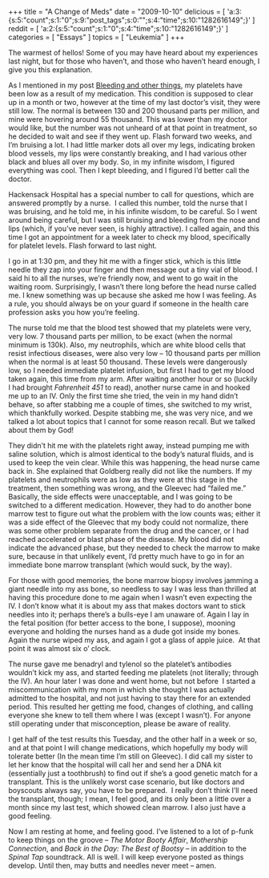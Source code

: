 +++
title = "A Change of Meds"
date = "2009-10-10"
delicious = [ 'a:3:{s:5:"count";s:1:"0";s:9:"post_tags";s:0:"";s:4:"time";s:10:"1282616149";}' ]
reddit = [ 'a:2:{s:5:"count";s:1:"0";s:4:"time";s:10:"1282616149";}' ]
categories = [ "Essays" ]
topics = [ "Leukemia" ]
+++

The warmest of hellos! Some of you may have heard about my experiences last night, but for those who haven&#8217;t, and those who haven&#8217;t heard enough, I give you this explanation.

<!--more-->

As I mentioned in my post [Bleeding and other things](/post/bleeding-and-other-things), my platelets have been low as a result of my medication. This condition is supposed to clear up in a month or two, however at the time of my last doctor&#8217;s visit, they were still low. The normal is between 130 and 200 thousand parts per million, and mine were hovering around 55 thousand. This was lower than my doctor would like, but the number was not unheard of at that point in treatment, so he decided to wait and see if they went up. Flash forward two weeks, and I&#8217;m bruising a lot. I had little marker dots all over my legs, indicating broken blood vessels, my lips were constantly breaking, and I had various other black and blues all over my body. So, in my infinite wisdom, I figured everything was cool. Then I kept bleeding, and I figured I&#8217;d better call the doctor.

Hackensack Hospital has a special number to call for questions, which are answered promptly by a nurse.  I called this number, told the nurse that I was bruising, and he told me, in his infinite wisdom, to be careful. So I went around being careful, but I was still bruising and bleeding from the nose and lips (which, if you&#8217;ve never seen, is highly attractive). I called again, and this time I got an appointment for a week later to check my blood, specifically for platelet levels. Flash forward to last night.

I go in at 1:30 pm, and they hit me with a finger stick, which is this little needle they zap into your finger and then message out a tiny vial of blood. I said hi to all the nurses, we&#8217;re friendly now, and went to go wait in the waiting room. Surprisingly, I wasn&#8217;t there long before the head nurse called me. I knew something was up because she asked me how I was feeling. As a rule, you should always be on your guard if someone in the health care profession asks you how you&#8217;re feeling.

The nurse told me that the blood test showed that my platelets were very, very low. 7 thousand parts per million, to be exact (when the normal minimum is 130k). Also, my neutrophils, which are white blood cells that resist infectious diseases, were also very low &#8211; 10 thousand parts per million when the normal is at least 50 thousand. These levels were dangerously low, so I needed immediate platelet infusion, but first I had to get my blood taken again, this time from my arm. After waiting another hour or so (luckily I had brought _Fahrenheit 451_ to read), another nurse came in and hooked me up to an IV. Only the first time she tried, the vein in my hand didn&#8217;t behave, so after stabbing me a couple of times, she switched to my wrist, which thankfully worked. Despite stabbing me, she was very nice, and we talked a lot about topics that I cannot for some reason recall. But we talked about them by God!

They didn&#8217;t hit me with the platelets right away, instead pumping me with saline solution, which is almost identical to the body&#8217;s natural fluids, and is used to keep the vein clear. While this was happening, the head nurse came back in. She explained that Goldberg really did not like the numbers. If my platelets and neutrophils were as low as they were at this stage in the treatment, then something was wrong, and the Gleevec had &#8220;failed me.&#8221; Basically, the side effects were unacceptable, and I was going to be switched to a different medication. However, they had to do another bone marrow test to figure out what the problem with the low counts was; either it was a side effect of the Gleevec that my body could not normalize, there was some other problem separate from the drug and the cancer, or I had reached accelerated or blast phase of the disease. My blood did not indicate the advanced phase, but they needed to check the marrow to make sure, because in that unlikely event, I&#8217;d pretty much have to go in for an immediate bone marrow transplant (which would suck, by the way).

For those with good memories, the bone marrow biopsy involves jamming a giant needle into my ass bone, so needless to say I was less than thrilled at having this procedure done to me again when I wasn&#8217;t even expecting the IV. I don&#8217;t know what it is about my ass that makes doctors want to stick needles into it; perhaps there&#8217;s a bulls-eye I am unaware of. Again I lay in the fetal position (for better access to the bone, I suppose), mooning everyone and holding the nurses hand as a dude got inside my bones. Again the nurse wiped my ass, and again I got a glass of apple juice.  At that point it was almost six o&#8217; clock.

The nurse gave me benadryl and tylenol so the platelet&#8217;s antibodies wouldn&#8217;t kick my ass, and started feeding me platelets (not literally; through the IV). An hour later I was done and went home, but not before  I started a miscommunication with my mom in which she thought I was actually admitted to the hospital, and not just having to stay there for an extended period. This resulted her getting me food, changes of clothing, and calling everyone she knew to tell them where I was (except I wasn&#8217;t). For anyone still operating under that misconception, please be aware of reality.

I get half of the test results this Tuesday, and the other half in a week or so, and at that point I will change medications, which hopefully my body will tolerate better (In the mean time I&#8217;m still on Gleevec). I did call my sister to let her know that the hospital will call her and send her a DNA kit (essentially just a toothbrush) to find out if she&#8217;s a good genetic match for a transplant. This is the unlikely worst case scenario, but like doctors and boyscouts always say, you have to be prepared.  I really don&#8217;t think I&#8217;ll need the transplant, though; I mean, I feel good, and its only been a little over a month since my last test, which showed clean marrow. I also just have a good feeling.

Now I am resting at home, and feeling good. I&#8217;ve listened to a lot of p-funk to keep things on the groove &#8211; _The Motor Booty Affair_, _Mothership Connection_, and _Back in the Day: The Best of Bootsy_ &#8211; in addition to the _Spinal Tap_ soundtrack. All is well. I will keep everyone posted as things develop. Until then, may butts and needles never meet &#8211; amen.
